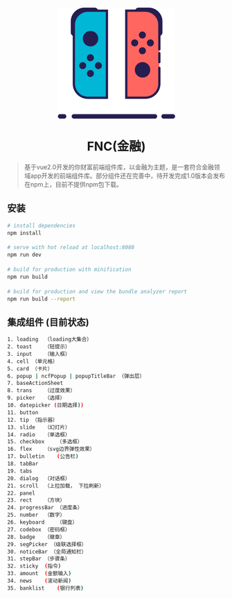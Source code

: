 <div align=center>

![](./static/switch.svg)

# FNC(金融)
<div align=left>

> 基于vue2.0开发的你财富前端组件库，以金融为主题，是一套符合金融领域app开发的前端组件库。部分组件还在完善中，待开发完成1.0版本会发布在npm上，目前不提供npm包下载。

## 安装

``` bash
# install dependencies
npm install

# serve with hot reload at localhost:8080
npm run dev

# build for production with minification
npm run build

# build for production and view the bundle analyzer report
npm run build --report
```
## 集成组件 (目前状态)

``` bash
1. loading  （loading大集合）
2. toast    （轻提示）
3. input    （输入框）
4. cell （单元格）
5. card （卡片）
6. popup | ncfPopup | popupTitleBar （弹出层）
7. baseActionSheet  
8. trans    （过度效果）
9. picker   （选择）
10. datepicker (日期选择))
11. button  
12. tip （指示器）
13. slide   （幻灯片）
14. radio   （单选框）
15. checkbox    （多选框）
16. flex    （svg边界弹性效果）
17. bulletin    (公告栏)
18. tabBar
19. tabs   
20. dialog  （对话框）
21. scroll  （上拉加载， 下拉刷新）
22. panel  
23. rect    （方块）
24. progressBar （进度条）
25. number  （数字）
26. keyboard    （键盘）
27. codebox （密码框）
28. badge   （徽章）
29. segPicker （级联选择框）
30. noticeBar （全局通知栏）
31. stepBar （步骤条）
32. sticky  (指令)
33. amount  (金额输入)
34. news    (滚动新闻)
35. banklist    (银行列表)
```
